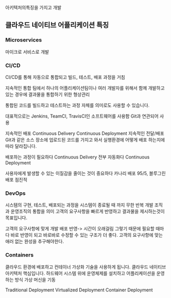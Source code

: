 아키텍처의특징을 가지고 개발

## 클라우드 네이티브 어플리케이션 특징

### Microservices
마이크로 서비스로 개발

### CI/CD
CI/CD를 통해 자동으로 통합되고 빌드, 테스트, 배포 과정을 거침

지속적인 통합
팀에서 하나의 어플리케이션팀이나 여러 개발자를 위해서 함께 개발하고 있는 경우에 결과물을 통합하기 위한 형상관리

통합된 코드를 빌드하고 테스트하는 과정 자체를 의미로도 사용할 수 있습니다.

대표적으로는 Jenkins, TeamCI, TravisCI인 소프트웨어를 사용함
Git과 연관되어 사용

지속적인 배포
Continuous Delivery
Continuous Deployment 
지속적인 전달/배포 Git과 같은 소스 장소에 업로드된 코드를 가지고 와서 실행환경에 어떻게 배포 하는지에 따라 달라집니다.

배포하는 과정이 필요하다 Continuous Delivery 
전부 자동화다 Continuous Deployment 

사용자에게 발생할 수 있는 이질감을 줄이는 것이 중요하다
카나리 배포 95/5, 블루그린 배포 점진적
### DevOps 
시스템의 구현, 테스트, 배포되는 과정을 시스템이 종료될 때 까지 무한 반복
개발 조직과 운영조직의 통합을 의미
고객의 요구사항을 빠르게 반영하고 결과물을 제시하는것이 목표입니다.

고객의 요구사항에 맞게 개발 배포 반영->  시간이 오래걸림
그렇기 때문에 필요할 때마다 바로 반영이 되고 바로바로 수정할 수 있는 구조가 더 좋다.
고객의 요구사항에 맞는 애러 없는 완성을 추구해야한다.


### Containers
클라우드 환경에 배포하고 컨테이너 가상화 기술을 사용하게 됩니다.
클라우드 네이티브 아키텍처 핵심입니다.
하드웨어 시스템 위에 운영체제를 설치하고 어플리케이션을 운영하는 방식
가상 머신을 기동 

Traditional Deployment 
Virtualized Deployment
Container Deployment 